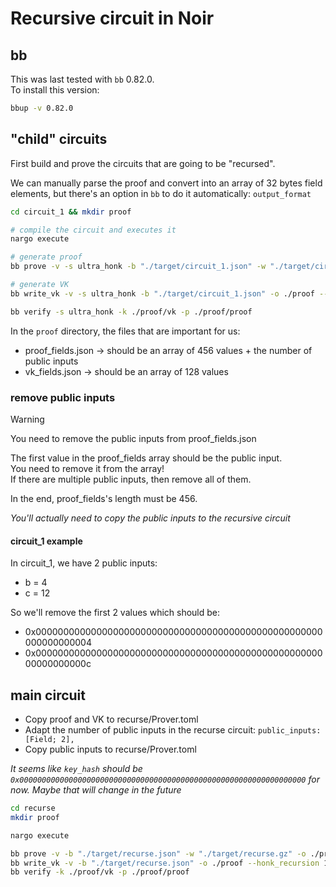 # Recursive circuit in Noir

## bb

This was last tested with `bb` 0.82.0.  
To install this version:

```bash
bbup -v 0.82.0
```

## "child" circuits

First build and prove the circuits that are going to be "recursed".

We can manually parse the proof and convert into an array of 32 bytes field elements, but there's an option in `bb` to do it automatically: `output_format`

```bash
cd circuit_1 && mkdir proof

# compile the circuit and executes it
nargo execute

# generate proof
bb prove -v -s ultra_honk -b "./target/circuit_1.json" -w "./target/circuit_1.gz" -o ./proof --output_format bytes_and_fields --honk_recursion 1 --recursive --init_kzg_accumulator

# generate VK
bb write_vk -v -s ultra_honk -b "./target/circuit_1.json" -o ./proof --output_format bytes_and_fields --honk_recursion 1 --init_kzg_accumulator

bb verify -s ultra_honk -k ./proof/vk -p ./proof/proof
```

In the `proof` directory, the files that are important for us:

- proof_fields.json -> should be an array of 456 values + the number of public inputs
- vk_fields.json -> should be an array of 128 values

### remove public inputs

> [!WARNING]
> You need to remove the public inputs from proof_fields.json

The first value in the proof_fields array should be the public input.  
You need to remove it from the array!  
If there are multiple public inputs, then remove all of them.

In the end, proof_fields's length must be 456.

_You'll actually need to copy the public inputs to the recursive circuit_

#### circuit_1 example

In circuit_1, we have 2 public inputs:

- b = 4
- c = 12

So we'll remove the first 2 values which should be:

- 0x0000000000000000000000000000000000000000000000000000000000000004
- 0x000000000000000000000000000000000000000000000000000000000000000c

## main circuit

- Copy proof and VK to recurse/Prover.toml
- Adapt the number of public inputs in the recurse circuit: `public_inputs: [Field; 2],`
- Copy public inputs to recurse/Prover.toml

_It seems like `key_hash` should be `0x0000000000000000000000000000000000000000000000000000000000000000` for now. Maybe that will change in the future_

```bash
cd recurse
mkdir proof

nargo execute

bb prove -v -b "./target/recurse.json" -w "./target/recurse.gz" -o ./proof --recursive
bb write_vk -v -b "./target/recurse.json" -o ./proof --honk_recursion 1
bb verify -k ./proof/vk -p ./proof/proof
```
